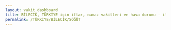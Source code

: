 ```yaml
---
layout: vakit_dashboard
title: BİLECİK, TÜRKİYE için iftar, namaz vakitleri ve hava durumu - ilçe/eyalet seç
permalink: /TÜRKİYE/BİLECİK/SÖĞÜT
---
```


<script type="text/javascript">
  var GLOBAL_COUNTRY = 'TÜRKİYE';
  var GLOBAL_CITY = 'BİLECİK';
  var GLOBAL_STATE = 'SÖĞÜT';
  var lat = 72;
  var lon = 21;
</script>
